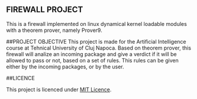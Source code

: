 ## FIREWALL PROJECT
This is a firewall implemented on linux dynamical kernel loadable modules with a theorem prover, namely Prover9.

##PROJECT OBJECTIVE
This project is made for the Artificial Intelligence course at Tehnical University of Cluj Napoca. Based on theorem prover, this firewall will analize an incoming package and give a verdict if it will be allowed to pass or not, based on a set of rules. This rules can be given either by the incoming packages, or by the user.

##LICENCE

This project is licenced under [MIT Licence](https://github.com/bOGDy1994/linux-firewall/blob/master/LICENSE).
